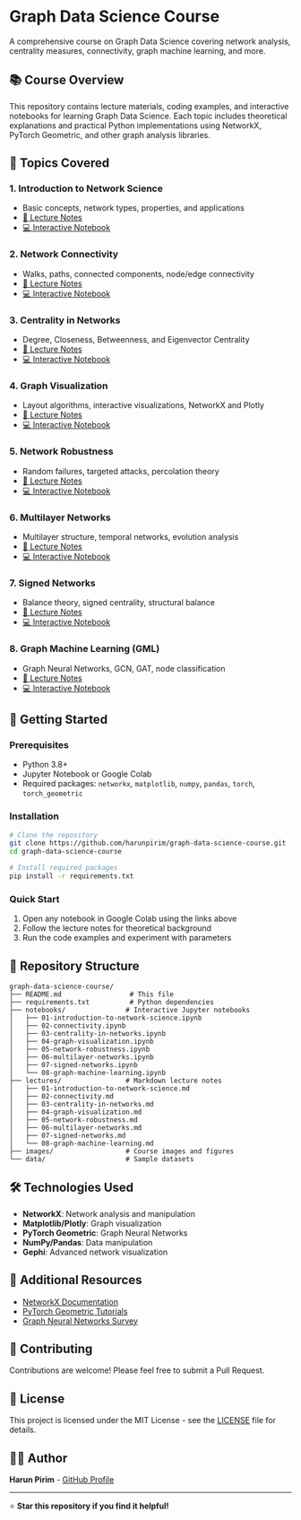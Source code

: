# Graph Data Science Course

A comprehensive course on Graph Data Science covering network analysis, centrality measures, connectivity, graph machine learning, and more.

## 📚 Course Overview

This repository contains lecture materials, coding examples, and interactive notebooks for learning Graph Data Science. Each topic includes theoretical explanations and practical Python implementations using NetworkX, PyTorch Geometric, and other graph analysis libraries.

## 🎯 Topics Covered

### 1. **Introduction to Network Science** 
- Basic concepts, network types, properties, and applications
- [📖 Lecture Notes](lectures/01-introduction-to-network-science.md)
- [💻 Interactive Notebook](https://colab.research.google.com/github/harunpirim/graph-data-science-course/blob/main/notebooks/01-introduction-to-network-science.ipynb)

### 2. **Network Connectivity**
- Walks, paths, connected components, node/edge connectivity
- [📖 Lecture Notes](lectures/02-connectivity.md)
- [💻 Interactive Notebook](https://colab.research.google.com/github/harunpirim/graph-data-science-course/blob/main/notebooks/02-connectivity.ipynb)

### 3. **Centrality in Networks** 
- Degree, Closeness, Betweenness, and Eigenvector Centrality
- [📖 Lecture Notes](lectures/03-centrality-in-networks.md)
- [💻 Interactive Notebook](https://colab.research.google.com/github/harunpirim/graph-data-science-course/blob/main/notebooks/03-centrality-in-networks.ipynb)

### 4. **Graph Visualization**
- Layout algorithms, interactive visualizations, NetworkX and Plotly
- [📖 Lecture Notes](lectures/04-graph-visualization.md)
- [💻 Interactive Notebook](https://colab.research.google.com/github/harunpirim/graph-data-science-course/blob/main/notebooks/04-graph-visualization.ipynb)

### 5. **Network Robustness**
- Random failures, targeted attacks, percolation theory
- [📖 Lecture Notes](lectures/05-network-robustness.md)
- [💻 Interactive Notebook](https://colab.research.google.com/github/harunpirim/graph-data-science-course/blob/main/notebooks/05-network-robustness.ipynb)

### 6. **Multilayer Networks**
- Multilayer structure, temporal networks, evolution analysis
- [📖 Lecture Notes](lectures/06-multilayer-networks.md)
- [💻 Interactive Notebook](https://colab.research.google.com/github/harunpirim/graph-data-science-course/blob/main/notebooks/06-multilayer-networks.ipynb)

### 7. **Signed Networks**
- Balance theory, signed centrality, structural balance
- [📖 Lecture Notes](lectures/07-signed-networks.md)
- [💻 Interactive Notebook](https://colab.research.google.com/github/harunpirim/graph-data-science-course/blob/main/notebooks/07-signed-networks.ipynb)

### 8. **Graph Machine Learning (GML)**
- Graph Neural Networks, GCN, GAT, node classification
- [📖 Lecture Notes](lectures/08-graph-machine-learning.md)
- [💻 Interactive Notebook](https://colab.research.google.com/github/harunpirim/graph-data-science-course/blob/main/notebooks/08-graph-machine-learning.ipynb)

## 🚀 Getting Started

### Prerequisites
- Python 3.8+
- Jupyter Notebook or Google Colab
- Required packages: `networkx`, `matplotlib`, `numpy`, `pandas`, `torch`, `torch_geometric`

### Installation
```bash
# Clone the repository
git clone https://github.com/harunpirim/graph-data-science-course.git
cd graph-data-science-course

# Install required packages
pip install -r requirements.txt
```

### Quick Start
1. Open any notebook in Google Colab using the links above
2. Follow the lecture notes for theoretical background
3. Run the code examples and experiment with parameters

## 📁 Repository Structure

```
graph-data-science-course/
├── README.md                 # This file
├── requirements.txt          # Python dependencies
├── notebooks/               # Interactive Jupyter notebooks
│   ├── 01-introduction-to-network-science.ipynb
│   ├── 02-connectivity.ipynb
│   ├── 03-centrality-in-networks.ipynb
│   ├── 04-graph-visualization.ipynb
│   ├── 05-network-robustness.ipynb
│   ├── 06-multilayer-networks.ipynb
│   ├── 07-signed-networks.ipynb
│   └── 08-graph-machine-learning.ipynb
├── lectures/                # Markdown lecture notes
│   ├── 01-introduction-to-network-science.md
│   ├── 02-connectivity.md
│   ├── 03-centrality-in-networks.md
│   ├── 04-graph-visualization.md
│   ├── 05-network-robustness.md
│   ├── 06-multilayer-networks.md
│   ├── 07-signed-networks.md
│   └── 08-graph-machine-learning.md
├── images/                  # Course images and figures
└── data/                    # Sample datasets
```

## 🛠️ Technologies Used

- **NetworkX**: Network analysis and manipulation
- **Matplotlib/Plotly**: Graph visualization
- **PyTorch Geometric**: Graph Neural Networks
- **NumPy/Pandas**: Data manipulation
- **Gephi**: Advanced network visualization

## 📖 Additional Resources

- [NetworkX Documentation](https://networkx.org/)
- [PyTorch Geometric Tutorials](https://pytorch-geometric.readthedocs.io/)
- [Graph Neural Networks Survey](https://arxiv.org/abs/1812.08434)

## 🤝 Contributing

Contributions are welcome! Please feel free to submit a Pull Request.

## 📄 License

This project is licensed under the MIT License - see the [LICENSE](LICENSE) file for details.

## 👨‍🏫 Author

**Harun Pirim** - [GitHub Profile](https://github.com/harunpirim)

---

⭐ **Star this repository if you find it helpful!** 